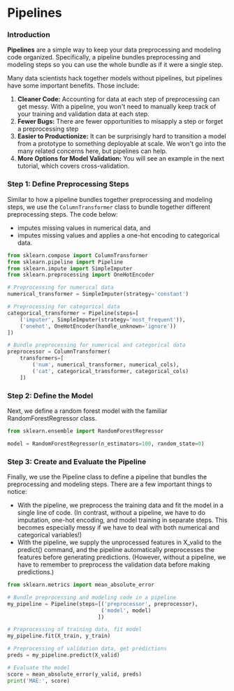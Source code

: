 # Pipelines
### Introduction
**Pipelines** are a simple way to keep your data preprocessing and modeling code organized. Specifically, a pipeline bundles preprocessing and modeling steps so you can use the whole bundle as if it were a single step.

Many data scientists hack together models without pipelines, but pipelines have some important benefits. Those include:
1. **Cleaner Code:** Accounting for data at each step of preprocessing can get messy. With a pipeline, you won't need to manually keep track of your training and validation data at each step.
2. **Fewer Bugs:** There are fewer opportunities to misapply a step or forget a preprocessing step
3. **Easier to Productionize:** It can be surprisingly hard to transition a model from a prototype to something deployable at scale. We won't go into the many related concerns here, but pipelines can help.
4. **More Options for Model Validation:** You will see an example in the next tutorial, which covers cross-validation.

### Step 1: Define Preprocessing Steps
Similar to how a pipeline bundles together preprocessing and modeling steps, we use the `ColumnTransformer` class to bundle together different preprocessing steps. The code below:
- imputes missing values in numerical data, and
- imputes missing values and applies a one-hot encoding to categorical data.
```py
from sklearn.compose import ColumnTransformer
from sklearn.pipeline import Pipeline
from sklearn.impute import SimpleImputer
from sklearn.preprocessing import OneHotEncoder

# Preprocessing for numerical data
numerical_transformer = SimpleImputer(strategy='constant')

# Preprocessing for categorical data
categorical_transformer = Pipeline(steps=[
    ('imputer', SimpleImputer(strategy='most_frequent')),
    ('onehot', OneHotEncoder(handle_unknown='ignore'))
])

# Bundle preprocessing for numerical and categorical data
preprocessor = ColumnTransformer(
    transformers=[
        ('num', numerical_transformer, numerical_cols),
        ('cat', categorical_transformer, categorical_cols)
    ])
```
### Step 2: Define the Model
Next, we define a random forest model with the familiar RandomForestRegressor class.

```py
from sklearn.ensemble import RandomForestRegressor

model = RandomForestRegressor(n_estimators=100, random_state=0)
```
### Step 3: Create and Evaluate the Pipeline
Finally, we use the Pipeline class to define a pipeline that bundles the preprocessing and modeling steps. There are a few important things to notice:

- With the pipeline, we preprocess the training data and fit the model in a single line of code. (In contrast, without a pipeline, we have to do imputation, one-hot encoding, and model training in separate steps. This becomes especially messy if we have to deal with both numerical and categorical variables!)
- With the pipeline, we supply the unprocessed features in X_valid to the predict() command, and the pipeline automatically preprocesses the features before generating predictions. (However, without a pipeline, we have to remember to preprocess the validation data before making predictions.)

```py
from sklearn.metrics import mean_absolute_error

# Bundle preprocessing and modeling code in a pipeline
my_pipeline = Pipeline(steps=[('preprocessor', preprocessor),
                              ('model', model)
                             ])

# Preprocessing of training data, fit model 
my_pipeline.fit(X_train, y_train)

# Preprocessing of validation data, get predictions
preds = my_pipeline.predict(X_valid)

# Evaluate the model
score = mean_absolute_error(y_valid, preds)
print('MAE:', score)
```